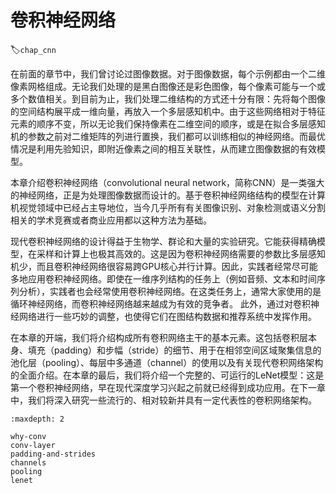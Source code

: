 # 卷积神经网络
:label:`chap_cnn`

在前面的章节中，我们曾讨论过图像数据。对于图像数据，每个示例都由一个二维像素网格组成。无论我们处理的是黑白图像还是彩色图像，每个像素可能与一个或多个数值相关。到目前为止，我们处理二维结构的方式还十分有限：先将每个图像的空间结构展平成一维向量，再放入一个多层感知机中。由于这些网络相对于特征元素的顺序不变，所以无论我们保持像素在二维空间的顺序，或是在拟合多层感知机的参数之前对二维矩阵的列进行置换，我们都可以训练相似的神经网络。而最优情况是利用先验知识，即附近像素之间的相互关联性，从而建立图像数据的有效模型。

本章介绍卷积神经网络（convolutional neural network，简称CNN）是一类强大的神经网络，正是为处理图像数据而设计的。基于卷积神经网络结构的模型在计算机视觉领域中已经占主导地位，当今几乎所有有关图像识别、对象检测或语义分割相关的学术竞赛或者商业应用都以这种方法为基础。

现代卷积神经网络的设计得益于生物学、群论和大量的实验研究。它能获得精确模型，在采样和计算上也极其高效的。这是因为卷积神经网络需要的参数比多层感知机少，而且卷积神经网络很容易跨GPU核心并行计算。因此，实践者经常尽可能多地应用卷积神经网络。即使在一维序列结构的任务上（例如音频、文本和时间序列分析），实践者也会经常使用卷积神经网络。在这类任务上，通常大家使用的是循环神经网络，而卷积神经网络越来越成为有效的竞争者。
此外，通过对卷积神经网络进行一些巧妙的调整，也使得它们在图结构数据和推荐系统中发挥作用。

在本章的开端，我们将介绍构成所有卷积网络主干的基本元素。这包括卷积层本身、填充（padding）和步幅（stride）的细节、用于在相邻空间区域聚集信息的池化层（pooling）、每层中多通道（channel）的使用以及有关现代卷积网络架构的全面介绍。在本章的最后，我们将介绍一个完整的、可运行的LeNet模型：这是第一个卷积神经网络，早在现代深度学习兴起之前就已经得到成功应用。在下一章中，我们将深入研究一些流行的、相对较新并具有一定代表性的卷积网络架构。

```toc
:maxdepth: 2

why-conv
conv-layer
padding-and-strides
channels
pooling
lenet
```
